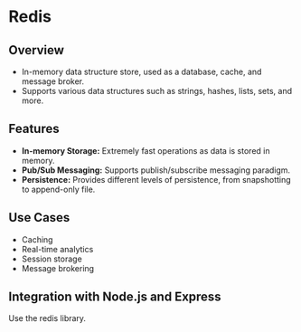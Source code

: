 # Redis

## Overview

- In-memory data structure store, used as a database, cache, and message broker. 
- Supports various data structures such as strings, hashes, lists, sets, and more.

## Features

- **In-memory Storage:** Extremely fast operations as data is stored in memory.
- **Pub/Sub Messaging:** Supports publish/subscribe messaging paradigm.
- **Persistence:** Provides different levels of persistence, from snapshotting to append-only file.

## Use Cases

- Caching
- Real-time analytics
- Session storage
- Message brokering

## Integration with Node.js and Express

Use the redis library.
